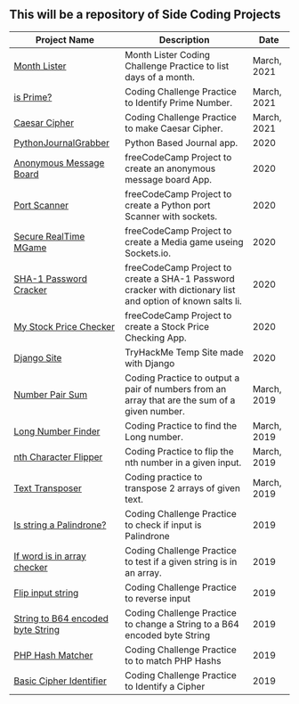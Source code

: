 This will be a repository of Side Coding Projects
------


| Project Name                     | Description         | Date  |
| -------------------------------- | ------------------ | - |
| [Month Lister][10] | Month Lister Coding Challenge Practice to list days of a month.| March, 2021 |
| [is Prime?][9] | Coding Challenge Practice to  Identify Prime Number. | March, 2021 |
| [Caesar Cipher][8] | Coding Challenge Practice to make Caesar Cipher. | March, 2021 |
| [PythonJournalGrabber][7]        | Python Based Journal app. | 2020 |
| [Anonymous Message Board][1] | freeCodeCamp Project to create an anonymous message board App. | 2020 |
| [Port Scanner][2]            | freeCodeCamp Project to create a Python port Scanner with sockets. | 2020 |
| [Secure RealTime MGame][3]    | freeCodeCamp Project to create a Media game useing Sockets.io. | 2020 |
| [SHA-1 Password Cracker][4]  | freeCodeCamp Project to create a SHA-1 Password cracker with dictionary list and option of known salts li. | 2020 |
| [My Stock Price Checker][5]  | freeCodeCamp Project to create a Stock Price Checking App.  | 2020 |
| [Django Site][6]                  | TryHackMe Temp Site made with Django | 2020 |
| [Number Pair Sum][10] | Coding Practice to output a pair of numbers from an array that are the sum of a given number. | March, 2019 |
| [Long Number Finder][10] | Coding Practice to find the Long number. | March, 2019 |
| [nth Character Flipper][10] | Coding Practice to flip the nth number in a given input.| March, 2019 |
| [Text Transposer][10] | Coding practice to transpose 2 arrays of given text. | March, 2019 |
| [Is string a Palindrone?][15] | Coding Challenge Practice to check if input is Palindrone | 2019 |
| [If word is in array checker][16] | Coding Challenge Practice to test if a given string is in an array. | 2019 |
| [Flip input string][14] | Coding Challenge Practice to reverse input | 2019 |
| [String to B64 encoded byte String][13] | Coding Challenge Practice to change a String to a B64 encoded byte String | 2019 |
| [PHP Hash Matcher][12] | Coding Challenge Practice to to match PHP Hashs | 2019 |
| [Basic Cipher Identifier][11] | Coding Challenge Practice to Identify a Cipher | 2019 |

[16]: ./CodingPractice/arrayWordFinder.rb
[15]: ./CodingPractice/inPalindrome.rb
[14]: ./CodingPractice/flipInput.js
[13]: ./CodingPractice/commandToB64Bits.py
[12]: ./CodingPractice/phpHashMatchChecker.php
[11]: ./CodingPractice/cipherIdentifier.py
[10]: ./CodingPractice/listMonths.py
[9]: ./CodingPractice/isPrime.py
[8]: ./CodingPractice/caesarCipher.py
[7]: ./PythonJournalGrabber
[6]: ./THM-mysite
[5]: ./FCC-StockPriceChecker
[4]: ./FCC-SHA-1PasswordCracker
[3]: ./FCC-SecureRealTimeMultiplayerGame
[2]: ./FCC-PortScanner
[1]: ./FCC-AnonymousMessageBoard

